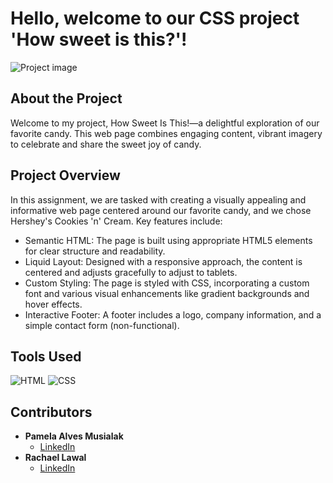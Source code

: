 # Hello, welcome to our CSS project 'How sweet is this?'!

![Project image](https://github.com/user-attachments/assets/2fee8d63-d2d2-4c60-b747-d915dbb64d79)


## About the Project
Welcome to my project, How Sweet Is This!—a delightful exploration of our favorite candy. This web page combines engaging content, vibrant imagery to celebrate and share the sweet joy of candy.

## Project Overview
In this assignment, we are tasked with creating a visually appealing and informative web page centered around our favorite candy, and we chose Hershey's Cookies 'n' Cream. Key features include:

 - Semantic HTML: The page is built using appropriate HTML5 elements for clear structure and readability.
 - Liquid Layout: Designed with a responsive approach, the content is centered and adjusts gracefully to adjust to tablets.
 - Custom Styling: The page is styled with CSS, incorporating a custom font and various visual enhancements like gradient backgrounds and hover effects.
 - Interactive Footer: A footer includes a logo, company information, and a simple contact form (non-functional).

## Tools Used
![HTML](https://img.shields.io/badge/-HTML5-E34F26?style=flat-square&logo=html5&logoColor=white)
![CSS](https://img.shields.io/badge/-CSS3-1572B6?style=flat-square&logo=css3)


## Contributors
- **Pamela Alves Musialak**
  - [LinkedIn](https://www.linkedin.com/in/pamusialak/)
- **Rachael Lawal**
  - [LinkedIn](https://www.linkedin.com/in/rachael-lawal/)
